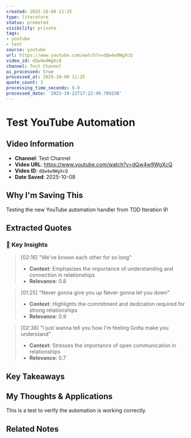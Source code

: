 ```yaml
---
created: 2025-10-08 11:25
type: literature
status: promoted
visibility: private
tags:
- youtube
- test
source: youtube
url: https://www.youtube.com/watch?v=dQw4w9WgXcQ
video_id: dQw4w9WgXcQ
channel: Test Channel
ai_processed: true
processed_at: 2025-10-08 11:25
quote_count: 3
processing_time_seconds: 0.0
processed_date: '2025-10-22T17:22:49.709238'
---
```


# Test YouTube Automation

## Video Information
- **Channel**: Test Channel
- **Video URL**: https://www.youtube.com/watch?v=dQw4w9WgXcQ
- **Video ID**: `dQw4w9WgXcQ`
- **Date Saved**: 2025-10-08

## Why I'm Saving This
Testing the new YouTube automation handler from TDD Iteration 9!

## Extracted Quotes

### 🎯 Key Insights

> [02:16] "We've known each other for so long"
> - **Context**: Emphasizes the importance of understanding and connection in relationships
> - **Relevance**: 0.8

> [01:25] "Never gonna give you up Never gonna let you down"
> - **Context**: Highlights the commitment and dedication required for strong relationships
> - **Relevance**: 0.9

> [02:38] "I just wanna tell you how I'm feeling Gotta make you understand"
> - **Context**: Stresses the importance of open communication in relationships
> - **Relevance**: 0.7


## Key Takeaways
<!-- AI will extract quotes here -->

## My Thoughts & Applications
This is a test to verify the automation is working correctly.

## Related Notes
<!-- Add [[wiki-links]] as connections are discovered -->
